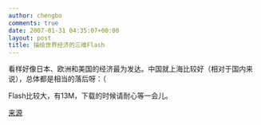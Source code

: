 ```yaml
---
author: chengbo
comments: true
date: 2007-01-31 04:35:07+00:00
layout: post
title: 描绘世界经济的三维Flash
---
```


看样好像日本、欧洲和美国的经济最为发达。中国就上海比较好（相对于国内来说），总体都是相当的落后呀：（

Flash比较大，有13M，下载的时候请耐心等一会儿。

[来源](http://digg.com/design/Animated_3D_map_of_the_world_by_economic_activity_Flash)
